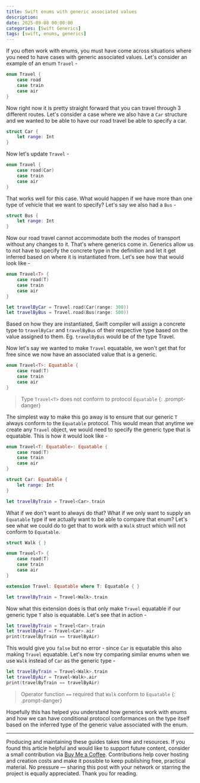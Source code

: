 ```yaml
---
title: Swift enums with generic associated values
description: 
date: 2025-09-08 00:00:00
categories: [Swift Generics]
tags: [swift, enums, generics]
---
```


If you often work with enums, you must have come across situations where you need to have cases with generic associated values. Let's consider an example of an enum `Travel` -

```swift
enum Travel {
    case road
    case train
    case air
}
```

Now right now it is pretty straight forward that you can travel through 3 different routes. Let's consider a case where we also have a `Car` structure and we wanted to be able to have our road travel be able to specify a car.

```swift
struct Car {
    let range: Int
}
```

Now let's update `Travel` - 

```swift
enum Travel {
    case road(Car)
    case train
    case air
}
```

That works well for this case. What would happen if we have more than one type of vehicle that we want to specify? Let's say we also had a `Bus` -

```swift
struct Bus {
    let range: Int
}
```

Now our road travel cannot accommodate both the modes of transport without any changes to it. That's where generics come in. Generics allow us to not have to specify the concrete type in the definition and let it get inferred based on where it is instantiated from. Let's see how that would look like -

```swift
enum Travel<T> {
    case road(T)
    case train
    case air
}

let travelByCar = Travel.road(Car(range: 300))
let travelByBus = Travel.road(Bus(range: 500))
```

Based on how they are instantiated, Swift compiler will assign a concrete type to `travelByCar` and `travelByBus` of their respective type based on the value assigned to them. Eg. `travelByBus` would be of the type Travel<Bus>.

Now let's say we wanted to make `Travel` equatable, we won't get that for free since we now have an associated value that is a generic.

```swift
enum Travel<T>: Equatable {
    case road(T)
    case train
    case air
}
```
>  Type `Travel<T>` does not conform to protocol `Equatable`
{: .prompt-danger}

The simplest way to make this go away is to ensure that our generic `T` always conform to the `Equatable` protocol. This would mean that anytime we create any `Travel` object, we would need to specify the generic type that is equatable. This is how it would look like - 

```swift
enum Travel<T: Equatable>: Equatable {
    case road(T)
    case train
    case air
}

struct Car: Equatable {
    let range: Int
}

let travelByTrain = Travel<Car>.train
```

What if we don't want to always do that? What if we only want to supply an `Equatable` type if we actually want to be able to compare that enum? Let's see what we could do to get that to work with a `Walk` struct which will not conform to `Equatable`.

```swift
struct Walk { }

enum Travel<T> {
    case road(T)
    case train
    case air
}

extension Travel: Equatable where T: Equatable { }

let travelByTrain = Travel<Walk>.train
```

Now what this extension does is that only make `Travel` equatable if our generic type `T` also is equatable. Let's see that in action -

```swift
let travelByTrain = Travel<Car>.train
let travelByAir = Travel<Car>.air
print(travelByTrain == travelByAir)
```

This would give you `false` but no error - since `Car` is equatable this also making `Travel` equatable. Let's now try comparing similar enums when we use `Walk` instead of `Car` as the generic type - 

```swift
let travelByTrain = Travel<Walk>.train
let travelByAir = Travel<Walk>.air
print(travelByTrain == travelByAir)
```

> Operator function `==` required that `Walk` conform to `Equatable`
{: .prompt-danger}

Hopefully this has helped you understand how generics work with enums and how we can have conditional protocol conformances on the type itself based on the inferred type of the generic value associated with the enum.

---

Producing and maintaining these guides takes time and resources. If you found this article helpful and would like to support future content, consider a small contribution via [Buy Me a Coffee](https://buymeacoffee.com/swiftsimplified). Contributions help cover hosting and creation costs and make it possible to keep publishing free, practical material. No pressure — sharing this post with your network or starring the project is equally appreciated. Thank you for reading.